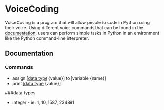 # VoiceCoding
VoiceCoding is a program that will allow people to code in Python using their voice. Using different voice commands that can be found in the [documentation](#documentation), users can perform simple tasks in Python in an environment like the Python command-line interpreter.

## Documentation
### Commands

- assign [[data type](#data-types) {value}] to [variable {name}]
- print [[data type](#data-types) {value}]

###data-types

- integer - ie: 1, 10, 1587, 234891
